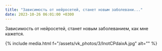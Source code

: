 ```yaml
---
title: "Зависимость от нейросетей, станет новым заболевани..."
date: 2023-10-26 06:01:00 +0300
---
```


Зависимость от нейросетей, станет новым заболеванием, как мне кажется.

{% include media.html f="/assets/vk_photos/3/InotCPdaixA.jpg" alt="" %}

